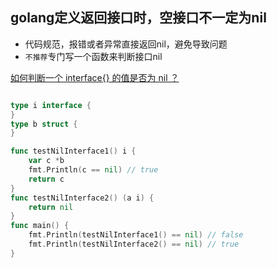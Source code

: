 ## golang定义返回接口时，空接口不一定为nil
- 代码规范，报错或者异常直接返回nil，避免导致问题
- `不推荐`专门写一个函数来判断接口nil

[如何判断一个 interface{} 的值是否为 nil ？](https://juejin.cn/post/7100078516334493733)

```go

type i interface {
}
type b struct {
}

func testNilInterface1() i {
	var c *b
	fmt.Println(c == nil) // true
	return c
}
func testNilInterface2() (a i) {
	return nil
}
func main() {
	fmt.Println(testNilInterface1() == nil) // false
	fmt.Println(testNilInterface2() == nil) // true
}
```
